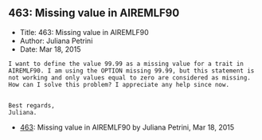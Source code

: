 ## 463: Missing value in AIREMLF90

- Title: 463: Missing value in AIREMLF90
- Author: Juliana Petrini
- Date: Mar 18, 2015

```
I want to define the value 99.99 as a missing value for a trait in AIREMLF90. I am using the OPTION missing 99.99, but this statement is not working and only values equal to zero are considered as missing. How can I solve this problem? I appreciate any help since now.


Best regards, 
Juliana. 
```

- [463](0463.md): Missing value in AIREMLF90 by Juliana Petrini, Mar 18, 2015
